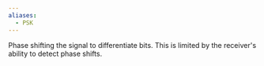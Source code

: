 ```yaml
---
aliases:
  - PSK
---
```


Phase shifting the signal to differentiate bits. This is limited by the receiver's ability to detect phase shifts.